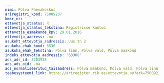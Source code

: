 ```yaml
---
nimi: Põlva Päevakeskus
ariregistri_kood: 75009237
kmkr_nr: ''
ettevotja_staatus: R
ettevotja_staatus_tekstina: Registrisse kantud
ettevotja_esmakande_kpv: 29.01.2016
ettevotja_aadress: .na
asukoht_ettevotja_aadressis: Uus tn 2
asukoha_ehak_kood: 6536
asukoha_ehak_tekstina: Põlva linn, Põlva vald, Põlva maakond
indeks_ettevotja_aadressis: '63308'
ads_adr_id: 3203938
ads_ads_oid: .na
ads_normaliseeritud_taisaadress: Põlva maakond, Põlva vald, Põlva linn, Uus tn 2
teabesysteemi_link: https://ariregister.rik.ee/ettevotja.py?ark=75009237&ref=rekvisiidid
---
```

